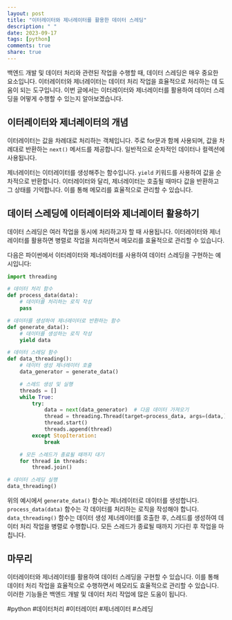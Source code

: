 ```yaml
---
layout: post
title: "이터레이터와 제너레이터를 활용한 데이터 스레딩"
description: " "
date: 2023-09-17
tags: [python]
comments: true
share: true
---
```


백엔드 개발 및 데이터 처리와 관련된 작업을 수행할 때, 데이터 스레딩은 매우 중요한 요소입니다. 이터레이터와 제너레이터는 데이터 처리 작업을 효율적으로 처리하는 데 도움이 되는 도구입니다. 이번 글에서는 이터레이터와 제너레이터를 활용하여 데이터 스레딩을 어떻게 수행할 수 있는지 알아보겠습니다.

## 이터레이터와 제너레이터의 개념
이터레이터는 값을 차례대로 처리하는 객체입니다. 주로 for문과 함께 사용되며, 값을 차례대로 반환하는 `next()` 메서드를 제공합니다. 일반적으로 순차적인 데이터나 컬렉션에 사용됩니다.

제너레이터는 이터레이터를 생성해주는 함수입니다. `yield` 키워드를 사용하여 값을 순차적으로 반환합니다. 이터레이터와 달리, 제너레이터는 호출될 때마다 값을 반환하고 그 상태를 기억합니다. 이를 통해 메모리를 효율적으로 관리할 수 있습니다.

## 데이터 스레딩에 이터레이터와 제너레이터 활용하기
데이터 스레딩은 여러 작업을 동시에 처리하고자 할 때 사용됩니다. 이터레이터와 제너레이터를 활용하면 병렬로 작업을 처리하면서 메모리를 효율적으로 관리할 수 있습니다.

다음은 파이썬에서 이터레이터와 제너레이터를 사용하여 데이터 스레딩을 구현하는 예시입니다:

```python
import threading

# 데이터 처리 함수
def process_data(data):
    # 데이터를 처리하는 로직 작성
    pass

# 데이터를 생성하여 제너레이터로 반환하는 함수
def generate_data():
    # 데이터를 생성하는 로직 작성
    yield data

# 데이터 스레딩 함수
def data_threading():
    # 데이터 생성 제너레이터 호출
    data_generator = generate_data()

    # 스레드 생성 및 실행
    threads = []
    while True:
        try:
            data = next(data_generator)  # 다음 데이터 가져오기
            thread = threading.Thread(target=process_data, args=(data,))
            thread.start()
            threads.append(thread)
        except StopIteration:
            break

    # 모든 스레드가 종료될 때까지 대기
    for thread in threads:
        thread.join()

# 데이터 스레딩 실행
data_threading()
```

위의 예시에서 `generate_data()` 함수는 제너레이터로 데이터를 생성합니다. `process_data(data)` 함수는 각 데이터를 처리하는 로직을 작성해야 합니다. `data_threading()` 함수는 데이터 생성 제너레이터를 호출한 후, 스레드를 생성하여 데이터 처리 작업을 병렬로 수행합니다. 모든 스레드가 종료될 때까지 기다린 후 작업을 마칩니다.

## 마무리
이터레이터와 제너레이터를 활용하여 데이터 스레딩을 구현할 수 있습니다. 이를 통해 데이터 처리 작업을 효율적으로 수행하면서 메모리도 효율적으로 관리할 수 있습니다. 이러한 기능들은 백엔드 개발 및 데이터 처리 작업에 많은 도움이 됩니다.

#python #데이터처리 #이터레이터 #제너레이터 #스레딩